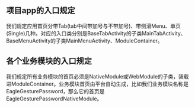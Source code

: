 ## 项目app的入口规定
我们规定应用首页分带Tab(tab中间带加号与不带加号)、带侧滑Menu、单页(Single)几种。对应的入口类分别是BaseTabActivity的子类MainTabActivity、BaseMenuActivity的子类MainMenuActivity、ModuleContainer。
	
## 各个业务模块的入口规定
我们规定所有业务模块的首页必须是NativeModule或WebModule的子类，装载进ModuleContainer。业务模块首页由平台自动生成，比如我们业务模块名称是EagleGesturePassword，那么它的首页是EagleGesturePasswordNativeModule。
